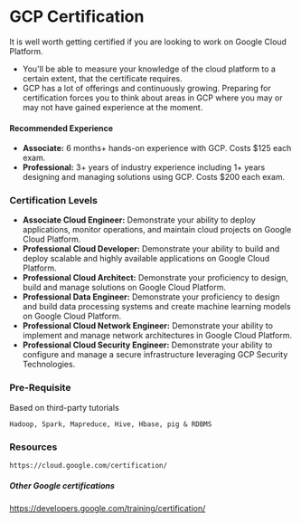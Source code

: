# GCP Certification

It is well worth getting certified if you are looking to work on Google Cloud Platform.

* You'll be able to measure your knowledge of the cloud platform to a certain extent, that the certificate requires.
* GCP has a lot of offerings and continuously growing. Preparing for certification forces you to think about areas in GCP where you may or may not have gained experience at the moment.

#### Recommended Experience

* **Associate:** 6 months+ hands-on experience with GCP. Costs $125 each exam.
* **Professional:** 3+ years of industry experience including 1+ years designing and managing solutions using GCP. Costs $200 each exam.

### Certification Levels

* **Associate Cloud Engineer:** Demonstrate your ability to deploy applications, monitor operations, and maintain cloud projects on Google Cloud Platform.
* **Professional Cloud Developer:** Demonstrate your ability to build and deploy scalable and highly available applications on Google Cloud Platform.
* **Professional Cloud Architect:** Demonstrate your proficiency to design, build and manage solutions on Google Cloud Platform.
* **Professional Data Engineer:** Demonstrate your proficiency to design and build data processing systems and create machine learning models on Google Cloud Platform.
* **Professional Cloud Network Engineer:** Demonstrate your ability to implement and manage network architectures in Google Cloud Platform.
* **Professional Cloud Security Engineer:** Demonstrate your ability to configure and manage a secure infrastructure leveraging GCP Security Technologies.

### Pre-Requisite

Based on third-party tutorials

```
Hadoop, Spark, Mapreduce, Hive, Hbase, pig & RDBMS
```

### Resources

```
https://cloud.google.com/certification/
```

##### Other Google certifications

https://developers.google.com/training/certification/



